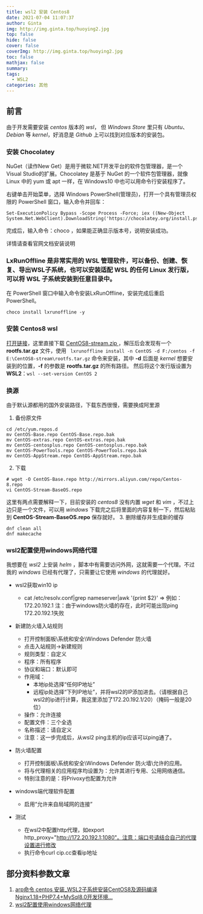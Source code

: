 ```yaml
---
title: wsl2 安装 Centos8
date: 2021-07-04 11:07:37
author: Ginta
img: http://img.ginta.top/huoying2.jpg
top: false
hide: false
cover: false
coverImg: http://img.ginta.top/huoying2.jpg
toc: false
mathjax: false
summary:
tags: 
  - WSL2
categories: 其他
---
```

## 前言
由于开发需要安装 *centos* 版本的 *wsl*， 但 *Windows Store* 里只有 *Ubuntu*、*Debian* 等 *kernel*，好消息是 *Github* 上可以找到对应版本的安装包。

### 安装 Chocolatey
NuGet（读作New Get）是用于微软.NET开发平台的软件包管理器，是一个Visual Studio的扩展。Chocolatey 是基于 NuGet 的一个软件包管理器，就像 Linux 中的 yum 或 apt 一样，在 Windows10 中也可以用命令行安装程序了。

右键单击开始菜单，选择 Windows PowerShell(管理员)，打开一个具有管理员权限的 PowerShell 窗口，输入命令并回车：
```
Set-ExecutionPolicy Bypass -Scope Process -Force; iex ((New-Object System.Net.WebClient).DownloadString('https://chocolatey.org/install.ps1'))
```
完成后，输入命令：choco ，如果能正确显示版本号，说明安装成功。

详情请查看官网文档安装说明

### LxRunOffline 是非常实用的 WSL 管理软件，可以备份、创建、恢复、导出WSL子系统，也可以安装适配 WSL 的任何 Linux 发行版，可以将 WSL 子系统安装到任意目录中。

在 PowerShell 窗口中输入命令安装LxRunOffline，安装完成后重启 PowerShell。
```
choco install lxrunoffline -y
```
### 安装 Centos8 wsl
[打开链接](https://github.com/mishamosher/CentOS-WSL/releases/tag/8-stream-20210603)，这里直接下载 [CentOS8-stream.zip
](https://github.com/mishamosher/CentOS-WSL/releases/download/8-stream-20210603/CentOS8-stream.zip)，解压后会发现有一个 **rootfs.tar.gz** 文件，使用 ` lxrunoffline install -n CentOS -d F:/centos -f E:\CentOS8-stream\rootfs.tar.gz` 命令来安装，其中 **-d** 后面是 *kernel* 想要安装到的位置，**-f** 的参数是 **rootfs.tar.gz** 的所有路径。
然后将这个发行版设置为 **WSL2**：`wsl --set-version CentOS 2`

### 换源
由于默认源都用的国外安装路径，下载东西很慢，需要换成阿里源
1. 备份原文件
```
cd /etc/yum.repos.d
mv CentOS-Base.repo CentOS-Base.repo.bak
mv CentOS-extras.repo CentOS-extras.repo.bak
mv CentOS-centosplus.repo CentOS-centosplus.repo.bak
mv CentOS-PowerTools.repo CentOS-PowerTools.repo.bak
mv CentOS-AppStream.repo CentOS-AppStream.repo.bak
```
2.  下载
```
# wget -O CentOS-Base.repo http://mirrors.aliyun.com/repo/Centos-8.repo
vi CentOS-Stream-BaseOS.repo
```
这里有两点需要解释一下，目前安装的 *centos8* 没有内置 *wget* 和 *vim* ，不过上边只是一个文件，可以用 *windows* 下载完之后将里面的内容复制一下，然后粘贴到 **CentOS-Stream-BaseOS.repo** 保存就好。
3. 删除缓存并生成新的缓存
```
dnf clean all
dnf makecache
```

### wsl2配置使用windows网络代理
我想要在 *wsl2* 上安装 *helm* ，脚本中有需要访问外网，这就需要一个代理。不过我的 *windows* 已经有代理了，只需要让它使用 *windows* 的代理就好。

- wsl2获取win10 ip
  - cat /etc/resolv.conf|grep nameserver|awk '{print $2}' => 例如：172.20.192.1
注：由于windows防火墙的存在，此时可能出现ping 172.20.192.1失败
- 新建防火墙入站规则

  - 打开控制面板\系统和安全\Windows Defender 防火墙
  - 点击入站规则->新建规则
  - 规则类型：自定义
  - 程序：所有程序
  - 协议和端口：默认即可
  - 作用域：
    - 本地ip处选择“任何IP地址”
    - 远程ip处选择“下列IP地址”，并将wsl2的IP添加进去。（请根据自己wsl2的ip进行计算，我这里添加了172.20.192.1/20）（掩码一般是20位）
  - 操作：允许连接
  - 配置文件：三个全选
  - 名称描述：请自定义
  - 注意：这一步完成后，从wsl2 ping主机的ip应该可以ping通了。
- 防火墙配置
  - 打开控制面板\系统和安全\Windows Defender 防火墙\允许的应用。
  - 将与代理相关的应用程序均设置为：允许其进行专用、公用网络通信。
  - 特别注意的是：将Privoxy也配置为允许
  
- windows端代理软件配置
  - 启用“允许来自局域网的连接”
- 测试
  - 在wsl2中配置http代理，如export http_proxy="http://172.20.192.1:1080"。注意：端口号请结合自己的代理设置进行修改
  - 执行命令curl cip.cc查看ip地址

## 部分资料参数文章
1. [arp命令 centos 安装_WSL2子系统安装CentOS8及源码编译Nginx1.18+PHP7.4+MySql8.0开发环境...](https://blog.51cto.com/u_15057852/2567230)
2. [wsl2配置使用windows网络代理](https://blog.csdn.net/nick_young_qu/article/details/113709768)

